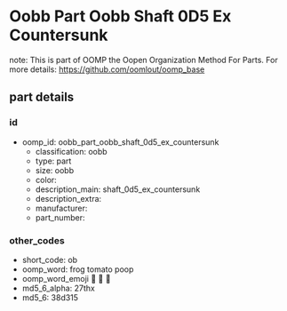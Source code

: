 # Oobb Part Oobb Shaft 0D5 Ex Countersunk  

note: This is part of OOMP the Oopen Organization Method For Parts. For more details: https://github.com/oomlout/oomp_base

##  part details





### id
* oomp_id: oobb_part_oobb_shaft_0d5_ex_countersunk
  * classification: oobb
  * type: part
  * size: oobb
  * color: 
  * description_main: shaft_0d5_ex_countersunk
  * description_extra: 
  * manufacturer: 
  * part_number: 

### other_codes
* short_code: ob
* oomp_word: frog tomato poop
* oomp_word_emoji :frog: :tomato: :poop:
* md5_6_alpha: 27thx
* md5_6: 38d315